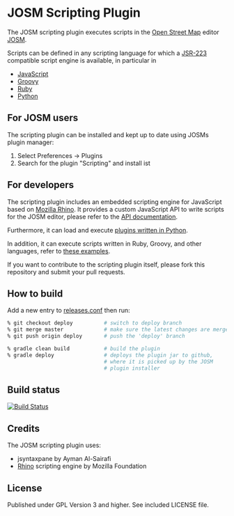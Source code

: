 # JOSM Scripting Plugin

The JOSM scripting plugin executes scripts in the [Open Street Map](http://www.openstreetmap.org) editor
[JOSM](http://josm.openstreetmap.de/). 

Scripts can be defined in any scripting language for which a 
[JSR-223](http://www.jcp.org/aboutJava/communityprocess/pr/jsr223/) compatible script engine is available, in 
particular in 
* [JavaScript](http://en.wikipedia.org/wiki/JavaScript)
* [Groovy](http://groovy.codehaus.org/)
* [Ruby](http://www.ruby-lang.org/en/)
* [Python](http://www.python.org/)

## For JOSM users
The scripting plugin can be installed and kept up to date using JOSMs plugin manager:

1. Select Preferences -> Plugins
2. Search for the plugin "Scripting" and install ist 

## For developers
The scripting plugin includes an embedded scripting engine for JavaScript based on 
[Mozilla Rhino](http://www.mozilla.org/rhino/).
It provides a custom JavaScript API to write scripts for the JOSM editor, please refer to 
the [API documentation](http://gubaer.github.com/josm-scripting-plugin/).

Furthermore, it can load and execute [plugins written in Python](http://gubaer.github.com/josm-scripting-plugin/doc/python.html).

In addition, it can execute scripts written in Ruby, Groovy, and other languages, refer to 
[these examples](https://github.com/Gubaer/josm-scripting-plugin/tree/master/scripts). 

If you want to contribute to the scripting plugin itself, please fork this repository and
submit your pull requests.

## How to build

Add a new entry to [releases.conf](releases.conf) then run:

```bash
% git checkout deploy          # switch to deploy branch
% git merge master             # make sure the latest changes are merged to 'deploy'
% git push origin deploy       # push the 'deploy' branch

% gradle clean build           # build the plugin
% gradle deploy                # deploys the plugin jar to github,
                               # where it is picked up by the JOSM
                               # plugin installer
```

## Build status

[![Build Status](https://drone.io/github.com/Gubaer/josm-scripting-plugin/status.png)](https://drone.io/github.com/Gubaer/josm-scripting-plugin/latest)

## Credits
The JOSM scripting plugin uses: 

* jsyntaxpane by Ayman Al-Sairafi
* [Rhino](http://www.mozilla.org/rhino/) scripting engine by Mozilla Foundation

## License
Published under GPL Version 3 and higher. See included LICENSE file.

